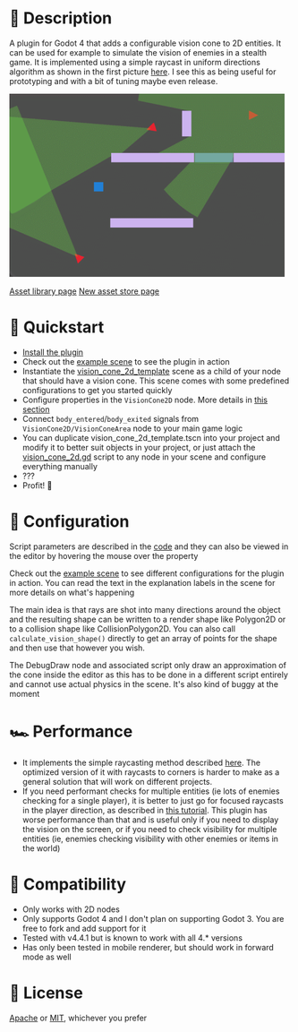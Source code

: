 # 🎯 Description
A plugin for Godot 4 that adds a configurable vision cone to 2D entities. It can be used for example to simulate the vision of enemies in a stealth game. It is implemented using a simple raycast in uniform directions algorithm as shown in the first picture [here](https://www.redblobgames.com/articles/visibility/). I see this as being useful for prototyping and with a bit of tuning maybe even release.

![vision cone demo](https://github.com/d-bucur/demos/raw/master/godot-vision-cone.gif)

[Asset library page](https://godotengine.org/asset-library/asset/1568)
[New asset store page](https://store-beta.godotengine.org/asset/sirdorius/vision-cone/)

# 🚅 Quickstart
- [Install the plugin](https://docs.godotengine.org/en/stable/tutorials/plugins/editor/installing_plugins.html)
- Check out the [example scene](addons/vision_cone_2d/examples/example.tscn) to see the plugin in action
- Instantiate the [vision_cone_2d_template](addons/vision_cone_2d/vision_cone_2d_template.tscn) scene as a child of your node that should have a vision cone. This scene comes with some predefined configurations to get you started quickly
- Configure properties in the `VisionCone2D` node. More details in [this section](#-configuration)
- Connect `body_entered`/`body_exited` signals from `VisionCone2D/VisionConeArea` node to your main game logic
- You can duplicate vision_cone_2d_template.tscn into your project and modify it to better suit objects in your project, or just attach the [vision_cone_2d.gd](addons/vision_cone_2d/vision_cone_2d.gd) script to any node in your scene and configure everything manually
- ???
- Profit! 💸
  
# 🔧 Configuration
Script parameters are described in the [code](addons/vision_cone_2d/vision_cone_2d.gd) and they can also be viewed in the editor by hovering the mouse over the property

Check out the [example scene](addons\vision_cone_2d\examples\example.tscn) to see different configurations for the plugin in action. You can read the text in the explanation labels in the scene for more details on what's happening

The main idea is that rays are shot into many directions around the object and the resulting shape can be written to a render shape like Polygon2D or to a collision shape like CollisionPolygon2D. You can also call `calculate_vision_shape()` directly to get an array of points for the shape and then use that however you wish.

The DebugDraw node and associated script only draw an approximation of the cone inside the editor as this has to be done in a different script entirely and cannot use actual physics in the scene. It's also kind of buggy at the moment

# 🏎️ Performance
- It implements the simple raycasting method described [here](https://www.redblobgames.com/articles/visibility/). The optimized version of it with raycasts to corners is harder to make as a general solution that will work on different projects.
- If you need performant checks for multiple entities (ie lots of enemies checking for a single player), it is better to just go for focused raycasts in the player direction, as described in [this tutorial](https://www.youtube.com/watch?v=04A7pUkhx3E). This plugin has worse performance than that and is useful only if you need to display the vision on the screen, or if you need to check visibility for multiple entities (ie, enemies checking visibility with other enemies or items in the world)

# 🛟 Compatibility
- Only works with 2D nodes
- Only supports Godot 4 and I don't plan on supporting Godot 3. You are free to fork and add support for it
- Tested with v4.4.1 but is known to work with all 4.* versions
- Has only been tested in mobile renderer, but should work in forward mode as well

# 🪪 License
[Apache](LICENSE-APACHE) or [MIT](LICENSE-MIT), whichever you prefer
